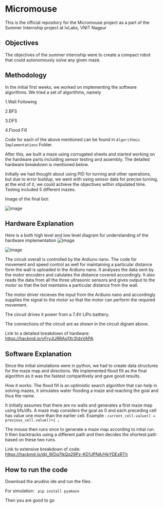 # Micromouse
This is the official repository for the Micromouse project as a part of the Summer Internship project at IvLabs, VNIT Nagpur

## Objectives
The objectives of the summer internship were to create a compact robot that could autonomously solve any given maze. 

## Methodology
In the initial first weeks, we worked on implementing the software algorithms. We tried a set of algorithms, namely

1.Wall Following

2.BFS

3.DFS

4.Flood Fill

Code for each of the above mentioned can be found in ```Algorithmic Implementations``` Folder.

After this, we built a maze using corrugated sheets and started working on the hardware parts inclulding sensor testing and assembly.
The detailed hardware breakdown is mentioned below. 

Initially we had thought about using PID for turning and other operations, but due to error buildup, 
we went with using sensor data for precise turning, at the end of it, we could achieve the objectives within stipulated time.
Testing included 5 different mazes.

Image of the final bot:


![image](https://github.com/ChinmayK0607/Micromouse/assets/114411195/c8f9f630-778a-4c0d-9682-ece578b2af9c)

## Hardware Explanation
Here is a both high level and low level diagram for understanding of the hardware implementation
![image](https://github.com/ChinmayK0607/Micromouse/assets/114411195/6be8035b-0604-475b-956f-26d8a51b0aa2)

![image](https://github.com/ChinmayK0607/Micromouse/assets/114411195/b1fa66ec-f1b0-48fe-924e-58f44655b7bf)

The circuit overall is controlled by the Ardiuno nano. The code for movement and speed control as well for maintaining a particular distance form the wall is uploaded in the Ardiuno nano.
It analyses the data sent by the motor encoders and calulates the distance covered accordingly. 
It also reads the
data from all the three ultrasonic sensors and gives output to the motor so that the bot maintains a particular distance from the wall.

The motor driver recieves the input from the Ardiuno nano and accordingly supplies the signal to the motor so that the motor can perform the required movement.

The circuit drives it power from a 7.4V LiPo batttery.

The connections of the circuit are as shown in the circuit digram above.

Link to a detailed breakdown of hardware: https://hackmd.io/yFryJIJRRAq1Xr2IdxVAPA

## Software Explanation

Since the initial simulations were in python, we had to create data structures for the maze map and directions. We implemented flood fill as the final algorithm as it was the fastest comparitively and gave good results.

How it works:
The flood fill is an optimistic search algorithm that can help in solving mazes, it simulates water flooding a maze and reaching the goal and thus the name. 

It initially assumes that there are no walls and generates a first maze map using bfs/dfs. A maze map considers the goal as 0 and each preceding cell has value one more than the earlier cell.
Example : ``` current_cell.value() = previous_cell.value()+1 ; ```

The mouse then runs once to generate a maze map according to intial run.
It then backtracks using a different path and then decides the shortest path based on these two runs.

Link to extensive breakdown of code: https://hackmd.io/@l_WDq7lkQq29Pz-KD1JPNA/HkYDExRTh


## How to run the code
Download the arudino ide and run the files.

For simulation:
``` pip install pyamaze```

Then you are good to go
